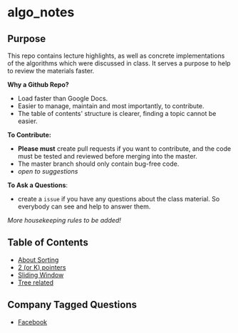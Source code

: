 # algo_notes

## Purpose 
This repo contains lecture highlights, as well as concrete implementations of the algorithms which were discussed in class. It serves a purpose to help to review the materials faster.  

**Why a Github Repo?**  
  * Load faster than Google Docs.
  * Easier to manage, maintain and most importantly, to contribute.   
  * The table of contents' structure is clearer, finding a topic cannot be easier. 
  
**To Contribute:**
  * **Please must** create pull requests if you want to contribute, and the code must be tested and reviewed before merging into the master. 
  * The master branch should only contain bug-free code. 
  * _open to suggestions_
  
  **To Ask a Questions**: 
   * create a `issue` if you have any questions about the class material. So everybody can see and help to answer them. 
   

_More housekeeping rules to be added!_

## Table of Contents  
* [About Sorting](sorting.md)
* [2 (or K) pointers](k_pointers.md)
* [Sliding Window](sliding_window.md)
* [Tree related](Tree.md)

## Company Tagged Questions
* [Facebook](#TaskScheduler.md)
